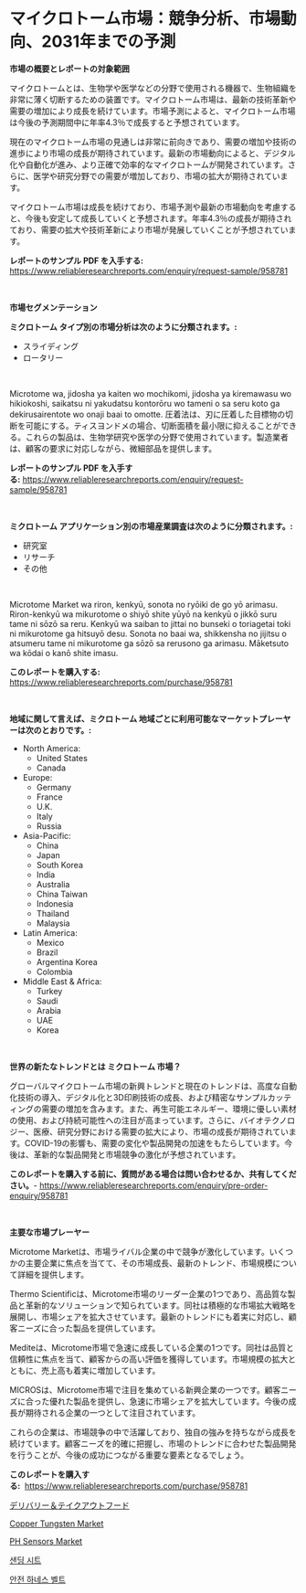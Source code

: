 <p><h1>マイクロトーム市場：競争分析、市場動向、2031年までの予測</h1></p><p><strong>市場の概要とレポートの対象範囲</strong></p>
<p><p>マイクロトームとは、生物学や医学などの分野で使用される機器で、生物組織を非常に薄く切断するための装置です。マイクロトーム市場は、最新の技術革新や需要の増加により成長を続けています。市場予測によると、マイクロトーム市場は今後の予測期間中に年率4.3％で成長すると予想されています。</p><p>現在のマイクロトーム市場の見通しは非常に前向きであり、需要の増加や技術の進歩により市場の成長が期待されています。最新の市場動向によると、デジタル化や自動化が進み、より正確で効率的なマイクロトームが開発されています。さらに、医学や研究分野での需要が増加しており、市場の拡大が期待されています。</p><p>マイクロトーム市場は成長を続けており、市場予測や最新の市場動向を考慮すると、今後も安定して成長していくと予想されます。年率4.3％の成長が期待されており、需要の拡大や技術革新により市場が発展していくことが予想されています。</p></p>
<p><strong>レポートのサンプル PDF を入手する:</strong> <a href="https://www.reliableresearchreports.com/enquiry/request-sample/958781">https://www.reliableresearchreports.com/enquiry/request-sample/958781</a></p>
<p>&nbsp;</p>
<p><strong>市場セグメンテーション</strong></p>
<p><strong>ミクロトーム タイプ別の市場分析は次のように分類されます。:</strong></p>
<p><ul><li>スライディング</li><li>ロータリー</li></ul></p>
<p>&nbsp;</p>
<p><p>Microtome wa, jidosha ya kaiten wo mochikomi, jidosha ya kiremawasu wo hikiokoshi, saikatsu ni yakudatsu kontorōru wo tameni o sa seru koto ga dekirusairentote wo onaji baai to omotte. 圧着法は、刃に圧着した目標物の切断を可能にする。ティスヨンドメの場合、切断面積を最小限に抑えることができる。これらの製品は、生物学研究や医学の分野で使用されています。製造業者は、顧客の要求に対応しながら、微細部品を提供します。</p></p>
<p><strong>レポートのサンプル PDF を入手する:</strong>&nbsp;<a href="https://www.reliableresearchreports.com/enquiry/request-sample/958781">https://www.reliableresearchreports.com/enquiry/request-sample/958781</a></p>
<p>&nbsp;</p>
<p><strong> ミクロトーム アプリケーション別の市場産業調査は次のように分類されます。:</strong></p>
<p><ul><li>研究室</li><li>リサーチ</li><li>その他</li></ul></p>
<p>&nbsp;</p>
<p><p>Microtome Market wa riron, kenkyū, sonota no ryōiki de go yō arimasu. Riron-kenkyū wa mikurotome o shiyō shite yūyō na kenkyū o jikkō suru tame ni sōzō sa reru. Kenkyū wa saiban to jittai no bunseki o toriagetai toki ni mikurotome ga hitsuyō desu. Sonota no baai wa, shikkensha no jijitsu o atsumeru tame ni mikurotome ga sōzō sa rerusono ga arimasu. Māketsuto wa kōdai o kanō shite imasu.</p></p>
<p><strong>このレポートを購入する:</strong>&nbsp; <a href="https://www.reliableresearchreports.com/purchase/958781">https://www.reliableresearchreports.com/purchase/958781</a></p>
<p>&nbsp;</p>
<p><strong>地域に関して言えば、ミクロトーム 地域ごとに利用可能なマーケットプレーヤーは次のとおりです。:</strong></p>
<p><ul>
    <li>
        North America:
        <ul>
            <li>United States</li>
            <li>Canada</li>
        </ul>
    </li>
    <li>
        Europe:
        <ul>
            <li>Germany</li>
            <li>France</li>
            <li>U.K.</li>
            <li>Italy</li>
            <li>Russia</li>
        </ul>
    </li>
    <li>
        Asia-Pacific:
        <ul>
            <li>China</li>
            <li>Japan</li>
            <li>South Korea</li>
            <li>India</li>
            <li>Australia</li>
            <li>China Taiwan</li>
            <li>Indonesia</li>
            <li>Thailand</li>
            <li>Malaysia</li>
        </ul>
    </li>
    <li>
        Latin America:
        <ul>
            <li>Mexico</li>
            <li>Brazil</li>
            <li>Argentina Korea</li>
            <li>Colombia</li>
        </ul>
    </li>
    <li>
        Middle East & Africa:
        <ul>
            <li>Turkey</li>
            <li>Saudi</li>
            <li>Arabia</li>
            <li>UAE</li>
            <li>Korea</li>
        </ul>
    </li>
    </ul></p>
<p>&nbsp;</p>
<p><strong>世界の新たなトレンドとは ミクロトーム 市場？</strong></p>
<p><p>グローバルマイクロトーム市場の新興トレンドと現在のトレンドは、高度な自動化技術の導入、デジタル化と3D印刷技術の成長、および精密なサンプルカッティングの需要の増加を含みます。また、再生可能エネルギー、環境に優しい素材の使用、および持続可能性への注目が高まっています。さらに、バイオテクノロジー、医療、研究分野における需要の拡大により、市場の成長が期待されています。COVID-19の影響も、需要の変化や製品開発の加速をもたらしています。今後は、革新的な製品開発と市場競争の激化が予想されています。</p></p>
<p><strong>このレポートを購入する前に、質問がある場合は問い合わせるか、共有してください。</strong>- <a href="https://www.reliableresearchreports.com/enquiry/pre-order-enquiry/958781">https://www.reliableresearchreports.com/enquiry/pre-order-enquiry/958781</a></p>
<p>&nbsp;</p>
<p><strong>主要な市場プレーヤー</strong></p>
<p><p>Microtome Marketは、市場ライバル企業の中で競争が激化しています。いくつかの主要企業に焦点を当てて、その市場成長、最新のトレンド、市場規模について詳細を提供します。</p><p>Thermo Scientificは、Microtome市場のリーダー企業の1つであり、高品質な製品と革新的なソリューションで知られています。同社は積極的な市場拡大戦略を展開し、市場シェアを拡大させています。最新のトレンドにも着実に対応し、顧客ニーズに合った製品を提供しています。</p><p>Mediteは、Microtome市場で急速に成長している企業の1つです。同社は品質と信頼性に焦点を当て、顧客からの高い評価を獲得しています。市場規模の拡大とともに、売上高も着実に増加しています。</p><p>MICROSは、Microtome市場で注目を集めている新興企業の一つです。顧客ニーズに合った優れた製品を提供し、急速に市場シェアを拡大しています。今後の成長が期待される企業の一つとして注目されています。</p><p>これらの企業は、市場競争の中で活躍しており、独自の強みを持ちながら成長を続けています。顧客ニーズを的確に把握し、市場のトレンドに合わせた製品開発を行うことが、今後の成功につながる重要な要素となるでしょう。</p></p>
<p><strong>このレポートを購入する:</strong>&nbsp;&nbsp;<a href="https://www.reliableresearchreports.com/purchase/958781">https://www.reliableresearchreports.com/purchase/958781</a></p>
<p><p><a href="https://medium.com/@rodhoppe07/%E3%83%87%E3%82%B3%E3%83%BC%E3%83%87%E3%82%A3%E3%83%B3%E3%82%B0%E9%85%8D%E9%81%94%E3%81%A8%E3%83%86%E3%82%A4%E3%82%AF%E3%82%A2%E3%82%A6%E3%83%88%E3%83%95%E3%83%BC%E3%83%89%E5%B8%82%E5%A0%B4%E3%81%AE%E3%83%A1%E3%83%88%E3%83%AA%E3%82%AF%E3%82%B9-%E5%B8%82%E5%A0%B4%E3%82%B7%E3%82%A7%E3%82%A2-%E3%83%88%E3%83%AC%E3%83%B3%E3%83%89-%E6%88%90%E9%95%B7%E3%83%91%E3%82%BF%E3%83%BC%E3%83%B3-23edf63edfd3">デリバリー＆テイクアウトフード</a></p><p><a href="https://iodized-pantydraco-05c.notion.site/Copper-Tungsten-Market-Size-Growing-and-Forecasted-for-period-from-2024-2031-and-provides-complete-6c000768eeff42c081d0710acdfa486f">Copper Tungsten Market</a></p><p><a href="https://github.com/timeliteaut/Market-Research-Report-List-2/blob/main/ph-sensors-market.md">PH Sensors Market</a></p><p><a href="https://github.com/vsoq0zknh59/Market-Research-Report-List-1/blob/main/275207610464.md">샌딩 시트</a></p><p><a href="https://medium.com/@constantinvon/%EC%95%88%EC%A0%84-%EC%9C%A0%EC%9D%B8%EB%9D%A0-%EC%8B%9C%EC%9E%A5-%EA%B2%BD%EC%9F%81-%EB%B6%84%EC%84%9D-%EC%8B%9C%EC%9E%A5-%EB%8F%99%ED%96%A5-%EB%B0%8F-2031%EB%85%84%EA%B9%8C%EC%A7%80%EC%9D%98-%EC%98%88%EC%B8%A1-d40beefa9e6e">안전 하네스 벨트</a></p></p>